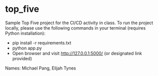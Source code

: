 # top_five

Sample Top Five project for the CI/CD activity in class. To run the project locally, please use the following commands in your terminal (requires Python installation):
* pip install -r requirements.txt
* python app.py
* Open browser and visit http://127.0.0.1:5000/ (or designated link provided)

Names: Michael Pang, Elijah Tynes
